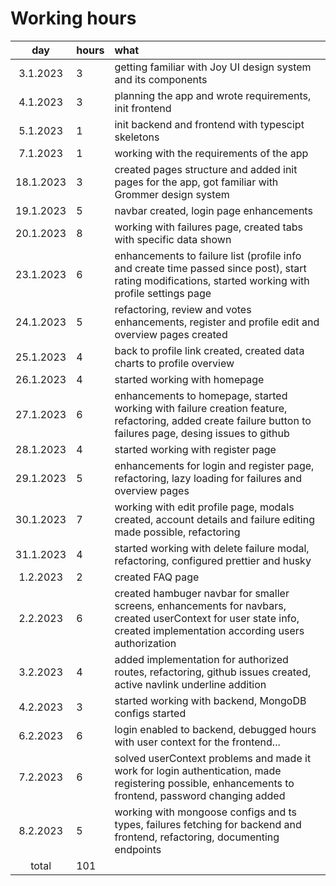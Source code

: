 # Working hours

| day | hours | what |
| :----:|:-----| :-----|
| 3.1.2023 | 3  | getting familiar with Joy UI design system and its components |
| 4.1.2023 | 3  | planning the app and wrote requirements, init frontend |
| 5.1.2023 | 1  | init backend and frontend with typescipt skeletons |
| 7.1.2023 | 1  | working with the requirements of the app |
| 18.1.2023 | 3 | created pages structure and added init pages for the app, got familiar with Grommer design system |
| 19.1.2023 | 5 | navbar created, login page enhancements |
| 20.1.2023 | 8 | working with failures page, created tabs with specific data shown |
| 23.1.2023 | 6 | enhancements to failure list (profile info and create time passed since post), start rating modifications, started working with profile settings page |
| 24.1.2023 | 5 | refactoring, review and votes enhancements, register and profile edit and overview pages created |
| 25.1.2023 | 4 | back to profile link created, created data charts to profile overview |
| 26.1.2023 | 4 | started working with homepage |
| 27.1.2023 | 6 | enhancements to homepage, started working with failure creation feature, refactoring, added create failure button to failures page, desing issues to github|
| 28.1.2023 | 4 | started working with register page |
| 29.1.2023 | 5 | enhancements for login and register page, refactoring, lazy loading for failures and overview pages |
| 30.1.2023 | 7 | working with edit profile page, modals created, account details and failure editing made possible, refactoring |
| 31.1.2023 | 4 | started working with delete failure modal, refactoring, configured prettier and husky |
| 1.2.2023 | 2 | created FAQ page |
| 2.2.2023 | 6 | created hambuger navbar for smaller screens, enhancements for navbars, created userContext for user state info, created implementation according users authorization |
| 3.2.2023 | 4 | added implementation for authorized routes, refactoring, github issues created, active navlink underline addition |
| 4.2.2023 | 3 | started working with backend, MongoDB configs started |
| 6.2.2023 | 6 | login enabled to backend, debugged hours with user context for the frontend... |
| 7.2.2023 | 6 | solved userContext problems and made it work for login authentication, made registering possible, enhancements to frontend, password changing added |
| 8.2.2023 | 5 | working with mongoose configs and ts types, failures fetching for backend and frontend, refactoring, documenting endpoints |
| total    | 101 | | 